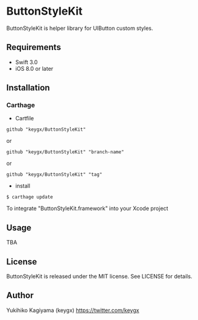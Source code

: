 # ButtonStyleKit

ButtonStyleKit is helper library for UIButton custom styles.

## Requirements
- Swift 3.0
- iOS 8.0 or later

## Installation

### Carthage

* Cartfile

```Cartfile
github "keygx/ButtonStyleKit"
```
or

```Cartfile
github "keygx/ButtonStyleKit" "branch-name"
```
or

```Cartfile
github "keygx/ButtonStyleKit" "tag"
```

* install

```
$ carthage update
```
To integrate "ButtonStyleKit.framework" into your Xcode project

## Usage

TBA

## License

ButtonStyleKit is released under the MIT license. See LICENSE for details.

## Author

Yukihiko Kagiyama (keygx) <https://twitter.com/keygx>
